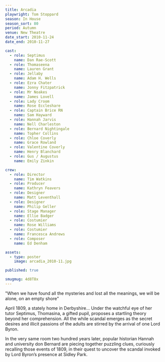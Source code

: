 ```yaml
---
title: Arcadia
playwright: Tom Stoppard
season: In House
season_sort: 80
period: Autumn
venue: New Theatre
date_start: 2010-11-24
date_end: 2010-11-27

cast:
  - role: Septimus
    name: Dan Rae-Scott
  - role: Thomaseena
    name: Lauren Grant
  - role: Jellaby
    name: Adam H. Wells
  - role: Ezra Chater
    name: Jonny Fitzpatrick
  - role: Mr Noakes
    name: James Lovell
  - role: Lady Croom
    name: Rose Eccleshare
  - role: Captain Brice RN
    name: Sam Hayward
  - role: Hannah Jarvis
    name: Nell Charleston
  - role: Bernard Nightingale
    name: Topher Collins
  - role: Chloe Coverly
    name: Grace Rowland
  - role: Valentine Coverly
    name: Henry Blanchard
  - role: Gus / Augustus
    name: Emily Zinkin

crew:
  - role: Director
    name: Tim Watkins
  - role: Producer
    name: Kathryn Feavers
  - role: Designer
    name: Matt Leventhall
  - role: Designer
    name: Philip Geller
  - role: Stage Manager
    name: Ellie Badger
  - role: Costumier
    name: Rose Williams
  - role: Costumier
    name: Francesca Andrews
  - role: Composer
    name: Ed Denham

assets:
  - type: poster
    image: arcadia_2010-11.jpg

published: true

smugmug: 4d8T8x
---
```


"When we have found all the mysteries and lost all the meanings, we will be alone, on an empty shore"

April 1809, a stately home in Derbyshire… Under the watchful eye of her tutor Septimus, Thomasina, a gifted pupil, proposes a startling theory beyond her comprehension. All the while scandal emerges as the secret desires and illicit passions of the adults are stirred by the arrival of one Lord Byron.

In the very same room two hundred years later, popular historian Hannah and university don Bernard are piecing together puzzling clues, curiously recalling those events of 1809, in their quest to uncover the scandal invoked by Lord Byron’s presence at Sidley Park.
